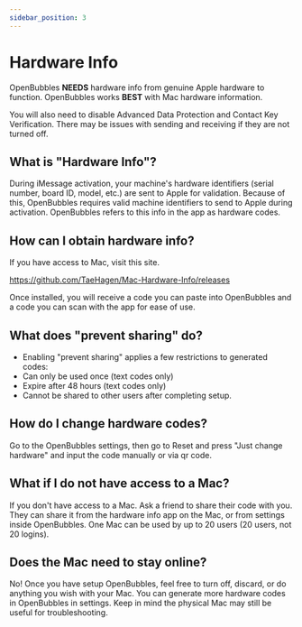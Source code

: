 ```yaml
---
sidebar_position: 3
---
```

# Hardware Info
OpenBubbles **NEEDS** hardware info from genuine Apple hardware to function. OpenBubbles works **BEST** with Mac hardware information.

You will also need to disable Advanced Data Protection and Contact Key Verification. There may be issues with sending and receiving if they are not turned off.

## What is "Hardware Info"?
During iMessage activation, your machine's hardware identifiers (serial number, board ID, model, etc.) are sent to Apple for validation. 
Because of this, OpenBubbles requires valid machine identifiers to send to Apple during activation. OpenBubbles refers to this info in the app as hardware codes.

## How can I obtain hardware info?
If you have access to Mac, visit this site.

https://github.com/TaeHagen/Mac-Hardware-Info/releases

Once installed, you will receive a code you can paste into OpenBubbles and a code you can scan with the app for ease of use.

## What does "prevent sharing" do?

* Enabling "prevent sharing" applies a few restrictions to generated codes:
* Can only be used once (text codes only)
* Expire after 48 hours (text codes only)
* Cannot be shared to other users after completing setup.

## How do I change hardware codes?
Go to the OpenBubbles settings, then go to Reset and press "Just change hardware" and input the code manually or via qr code.

## What if I do not have access to a Mac?

If you don't have access to a Mac. 
Ask a friend to share their code with you. 
They can share it from the hardware info app on the Mac, or from settings inside OpenBubbles. 
One Mac can be used by up to 20 users (20 users, not 20 logins).

## Does the Mac need to stay online?&#x20;

No! Once you have setup OpenBubbles, feel free to turn off, discard, or do anything you wish with your Mac.
You can generate more hardware codes in OpenBubbles in settings. 
Keep in mind the physical Mac may still be useful for troubleshooting.


